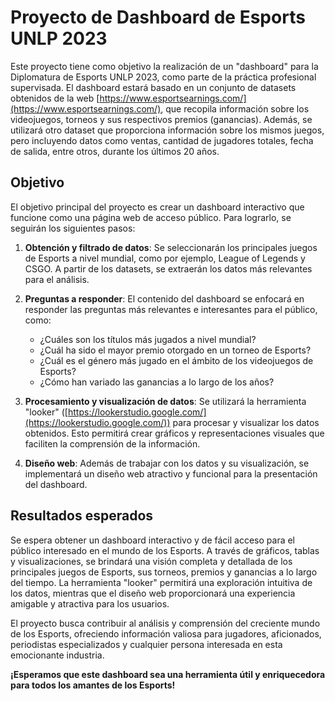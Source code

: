 # Proyecto de Dashboard de Esports UNLP 2023

Este proyecto tiene como objetivo la realización de un "dashboard" para la Diplomatura de Esports UNLP 2023, como parte de la práctica profesional supervisada. El dashboard estará basado en un conjunto de datasets obtenidos de la web [https://www.esportsearnings.com/](https://www.esportsearnings.com/), que recopila información sobre los videojuegos, torneos y sus respectivos premios (ganancias). Además, se utilizará otro dataset que proporciona información sobre los mismos juegos, pero incluyendo datos como ventas, cantidad de jugadores totales, fecha de salida, entre otros, durante los últimos 20 años.

## Objetivo

El objetivo principal del proyecto es crear un dashboard interactivo que funcione como una página web de acceso público. Para lograrlo, se seguirán los siguientes pasos:

1. **Obtención y filtrado de datos**: Se seleccionarán los principales juegos de Esports a nivel mundial, como por ejemplo, League of Legends y CSGO. A partir de los datasets, se extraerán los datos más relevantes para el análisis.

2. **Preguntas a responder**: El contenido del dashboard se enfocará en responder las preguntas más relevantes e interesantes para el público, como:

   - ¿Cuáles son los títulos más jugados a nivel mundial?
   - ¿Cuál ha sido el mayor premio otorgado en un torneo de Esports?
   - ¿Cuál es el género más jugado en el ámbito de los videojuegos de Esports?
   - ¿Cómo han variado las ganancias a lo largo de los años?

3. **Procesamiento y visualización de datos**: Se utilizará la herramienta "looker" ([https://lookerstudio.google.com/](https://lookerstudio.google.com/)) para procesar y visualizar los datos obtenidos. Esto permitirá crear gráficos y representaciones visuales que faciliten la comprensión de la información.

4. **Diseño web**: Además de trabajar con los datos y su visualización, se implementará un diseño web atractivo y funcional para la presentación del dashboard.

## Resultados esperados

Se espera obtener un dashboard interactivo y de fácil acceso para el público interesado en el mundo de los Esports. A través de gráficos, tablas y visualizaciones, se brindará una visión completa y detallada de los principales juegos de Esports, sus torneos, premios y ganancias a lo largo del tiempo. La herramienta "looker" permitirá una exploración intuitiva de los datos, mientras que el diseño web proporcionará una experiencia amigable y atractiva para los usuarios.

El proyecto busca contribuir al análisis y comprensión del creciente mundo de los Esports, ofreciendo información valiosa para jugadores, aficionados, periodistas especializados y cualquier persona interesada en esta emocionante industria.

**¡Esperamos que este dashboard sea una herramienta útil y enriquecedora para todos los amantes de los Esports!**
